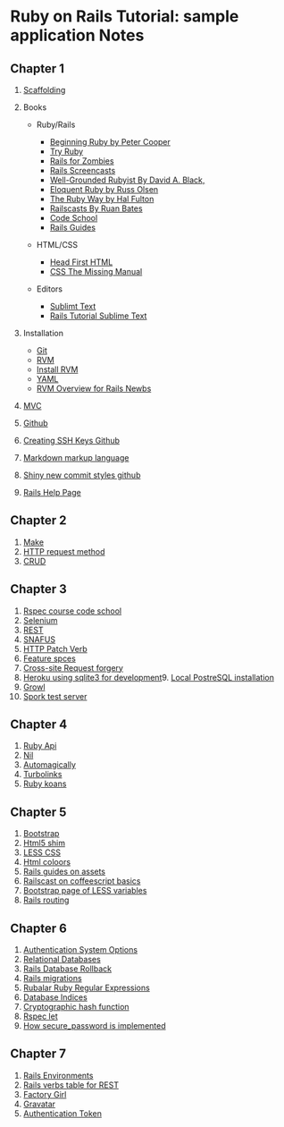 # Ruby on Rails Tutorial: sample application Notes

## Chapter 1
1. [Scaffolding](http://www.youtube.com/watch?v=Gzj723LkRJY)
2. Books 
   - Ruby/Rails
      * [Beginning Ruby by Peter Cooper](http://www.amazon.com/gp/product/1430223634) 
      * [Try Ruby](http://tryruby.org/)
      * [Rails for Zombies](http://railsforzombies.org/)
      * [Rails Screencasts](http://railstutorial.org/screencasts)
      * [Well-Grounded Rubyist By David A. Black,](http://www.amazon.com/gp/product/1933988657)
      * [Eloquent Ruby by Russ Olsen](http://ruby.railstutorial.org/chapters/www.amazon.com/Eloquent-Ruby-Addison-Wesley-Professional-Series/dp/0321584104/)
	  * [The Ruby Way by Hal Fulton](http://www.amazon.com/gp/product/0672328844)
	  * [Railscasts By Ruan Bates](http://railscasts.com/)
	  * [Code School](http://www.codeschool.com/)
	  * [Rails Guides](http://guides.rubyonrails.org/)

   - HTML/CSS
	  * [Head First HTML](http://headfirstlabs.com/books/hfhtml/)		
	  * [CSS The Missing Manual](http://www.amazon.com/gp/product/0596526873)

   - Editors
	 * [Sublimt Text](http://www.sublimetext.com/2)
	 * [Rails Tutorial Sublime Text](https://github.com/mhartl/rails_tutorial_sublime_text)	 

3. Installation
	- [Git](http://www.git-scm.com/book/en/Getting-Started-Installing-Git)
	- [RVM](http://rvm.io/)
	- [Install RVM](http://rvm.io/rvm/install/)
	- [YAML](https://en.wikipedia.org/wiki/YAML)
	- [RVM Overview for Rails Newbs](http://strandcode.com/2013/07/11/ruby-version-manager-rvm-overview-for-rails-newbs/)

4. [MVC](http://en.wikipedia.org/wiki/Model-view-controller)
5. [Github](http://github.com/)
6. [Creating SSH Keys Github](http://help.github.com/key-setup-redirect)
7. [Markdown markup language](http://daringfireball.net/projects/markdown/)
8. [Shiny new commit styles github](https://github.com/blog/926-shiny-new-commit-styles)


9. [Rails Help Page](http://railstutorial.org/help)

## Chapter 2
1. [Make](http://en.wikipedia.org/wiki/Make_\(software\))
2. [HTTP request method](http://en.wikipedia.org/wiki/HTTP_request#Request_methods)
3. [CRUD](http://en.wikipedia.org/wiki/Create,_read,_update_and_delete)

## Chapter 3
1. [Rspec course code school](http://www.codeschool.com/courses/testing-with-rspec)
2. [Selenium](http://docs.seleniumhq.org/projects/webdriver/)
3. [REST](http://en.wikipedia.org/wiki/Representational_State_Transfer)
4. [SNAFUS](http://en.wikipedia.org/wiki/SNAFU)
5. [HTTP Patch Verb](http://weblog.rubyonrails.org/2012/2/25/edge-rails-patch-is-the-new-primary-http-method-for-updates/)
6. [Feature spces](https://www.relishapp.com/rspec/rspec-rails/docs/feature-specs/feature-spec)
7. [Cross-site Request forgery](http://en.wikipedia.org/wiki/Cross-site_request_forgery)
8. [Heroku using sqlite3 for development](http://devcenter.heroku.com/articles/how-do-i-use-sqlite3-for-development
)9. [Local PostreSQL installation](http://devcenter.heroku.com/articles/local-postgresql)
10. [Growl](http://growl.info/downloads)
11. [Spork test server](http://github.com/sporkrb/spork)

## Chapter 4
1. [Ruby Api](http://ruby-doc.org/core-2.0/)
2. [Nil](http://www.answers.com/nil)
3. [Automagically](http://catb.org/jargon/html/A/automagically.html)
4. [Turbolinks](https://github.com/rails/turbolinks)
5. [Ruby koans](http://rubykoans.com/)

## Chapter 5
1. [Bootstrap](http://twitter.github.com/bootstrap/)
2. [Html5 shim](http://code.google.com/p/html5shim/)
3. [LESS CSS](http://lesscss.org/)
4. [Html coloors](http://www.w3schools.com/html/html_colornames.asp)
5. [Rails guides on assets](http://guides.rubyonrails.org/asset_pipeline.html)
6. [Railscast on coffeescript basics](http://railscasts.com/episodes/267-coffeescript-basics)
7. [Bootstrap page of LESS variables](http://bootstrapdocs.com/v2.0.4/docs/less.html)
8. [Rails routing](http://guides.rubyonrails.org/routing.html)

## Chapter 6
1. [Authentication System Options](http://ruby.railstutorial.org/chapters/modeling-users#sidebar-roll_your_own)
2. [Relational Databases](http://en.wikipedia.org/wiki/Relational_database)
3. [Rails Database Rollback](http://ruby.railstutorial.org/chapters/static-pages#sidebar-undoing_things)
4. [Rails migrations](http://guides.rubyonrails.org/migrations.html)
5. [Rubalar Ruby Regular Expressions](http://www.rubular.com/)
6. [Database Indices](http://ruby.railstutorial.org/chapters/modeling-users#sidebar-database_indices)
7. [Cryptographic hash function](http://en.wikipedia.org/wiki/Cryptographic_hash_function)
8. [Rspec let](http://ruby.railstutorial.org/chapters/modeling-users#sidebar-let)
9. [How secure_password is implemented](https://github.com/rails/rails/blob/master/activemodel/lib/active_model/secure_password.rb)

## Chapter 7
1. [Rails Environments](http://ruby.railstutorial.org/chapters/sign-up#sidebar-rails_environments)
2. [Rails verbs table for REST](http://ruby.railstutorial.org/chapters/sign-up#table-RESTful_users)
3. [Factory Girl](http://github.com/thoughtbot/factory_girl)
4. [Gravatar](http://gravatar.com/)
5. [Authentication Token](http://stackoverflow.com/questions/941594/understand-rails-authenticity-token)
